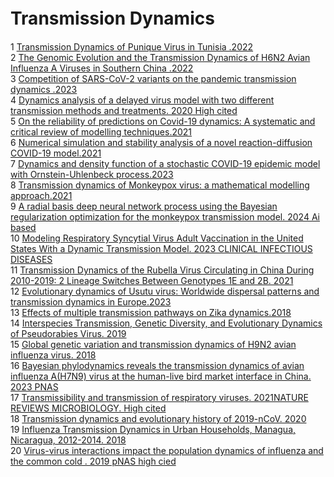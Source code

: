 # Transmission Dynamics　

1	[Transmission Dynamics of Punique Virus in Tunisia .2022](https://www.mdpi.com/1999-4915/14/5/904)  
2	[The Genomic Evolution and the Transmission Dynamics of H6N2 Avian Influenza A Viruses in Southern China .2022]()    
3	[Competition of SARS-CoV-2 variants on the pandemic transmission dynamics .2023 ](https://www.sciencedirect.com/science/article/pii/S0960077923000942?via%3Dihub)   
4	[Dynamics analysis of a delayed virus model with two different transmission methods and treatments. 2020 High cited](https://advancesincontinuousanddiscretemodels.springeropen.com/articles/10.1186/s13662-019-2438-0)    
5	[On the reliability of predictions on Covid-19 dynamics: A systematic and critical review of modelling techniques.2021](https://www.sciencedirect.com/science/article/pii/S2468042720301123?via%3Dihub)    
6	[Numerical simulation and stability analysis of a novel reaction-diffusion COVID-19 model.2021]()    
7	[Dynamics and density function of a stochastic COVID-19 epidemic model with Ornstein-Uhlenbeck process.2023]()    
8	[Transmission dynamics of Monkeypox virus: a mathematical modelling approach.2021 ]()   
9	[A radial basis deep neural network process using the Bayesian regularization optimization for the monkeypox transmission model. 2024 Ai based]()    
10	[Modeling Respiratory Syncytial Virus Adult Vaccination in the United States With a Dynamic Transmission Model. 2023 CLINICAL INFECTIOUS DISEASES]()    
11	[Transmission Dynamics of the Rubella Virus Circulating in China During 2010-2019: 2 Lineage Switches Between Genotypes 1E and 2B. 2021]()    
12	[Evolutionary dynamics of Usutu virus: Worldwide dispersal patterns and transmission dynamics in Europe.2023]()    
13	[Effects of multiple transmission pathways on Zika dynamics.2018]()    
14	[Interspecies Transmission, Genetic Diversity, and Evolutionary Dynamics of Pseudorabies Virus. 2019]()    
15	[Global genetic variation and transmission dynamics of H9N2 avian influenza virus. 2018 ]()   
16	[Bayesian phylodynamics reveals the transmission dynamics of avian influenza A(H7N9) virus at the human-live bird market interface in China. 2023 PNAS]()    
17	[Transmissibility and transmission of respiratory viruses. 2021NATURE REVIEWS MICROBIOLOGY. High cited]()    
18	[Transmission dynamics and evolutionary history of 2019-nCoV. 2020]()    
19	[Influenza Transmission Dynamics in Urban Households, Managua, Nicaragua, 2012-2014. 2018]()    
20	[Virus-virus interactions impact the population dynamics of influenza and the common cold . 2019 pNAS high cied ]()   
